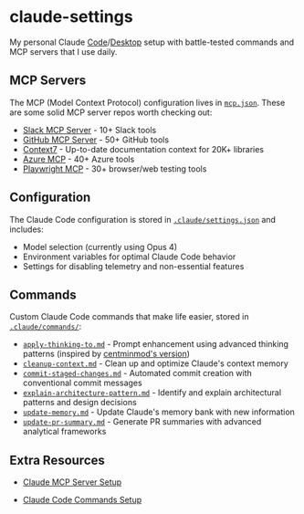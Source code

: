 # claude-settings

My personal Claude [Code](https://github.com/anthropics/claude-code)/[Desktop](https://claude.ai/download) setup with battle-tested commands and MCP servers that I use daily.

## MCP Servers

The MCP (Model Context Protocol) configuration lives in [`mcp.json`](./mcp.json). These are some solid MCP server repos worth checking out:

- [Slack MCP Server](https://github.com/ubie-oss/slack-mcp-server) - 10+ Slack tools
- [GitHub MCP Server](https://github.com/github/github-mcp-server) - 50+ GitHub tools
- [Context7](https://github.com/upstash/context7) - Up-to-date documentation context for 20K+ libraries
- [Azure MCP](https://github.com/Azure/azure-mcp) - 40+ Azure tools
- [Playwright MCP](https://github.com/microsoft/playwright-mcp) - 30+ browser/web testing tools

## Configuration

The Claude Code configuration is stored in [`.claude/settings.json`](./.claude/settings.json) and includes:
- Model selection (currently using Opus 4)
- Environment variables for optimal Claude Code behavior
- Settings for disabling telemetry and non-essential features
## Commands

Custom Claude Code commands that make life easier, stored in [`.claude/commands/`](./.claude/commands/):

- [`apply-thinking-to.md`](./.claude/commands/apply-thinking-to.md) - Prompt enhancement using advanced thinking patterns (inspired by [centminmod's version](https://github.com/centminmod/my-claude-code-setup/blob/master/.claude/commands/anthropic/apply-thinking-to.md))
- [`cleanup-context.md`](./.claude/commands/cleanup-context.md) - Clean up and optimize Claude's context memory
- [`commit-staged-changes.md`](./.claude/commands/commit-staged-changes.md) - Automated commit creation with conventional commit messages
- [`explain-architecture-pattern.md`](./.claude/commands/explain-architecture-pattern.md) - Identify and explain architectural patterns and design decisions
- [`update-memory.md`](./.claude/commands/update-memory.md) - Update Claude's memory bank with new information
- [`update-pr-summary.md`](./.claude/commands/update-pr-summary.md) - Generate PR summaries with advanced analytical frameworks

## Extra Resources

- [Claude MCP Server Setup](https://docs.anthropic.com/en/docs/claude-code/mcp#project-scope)

- [Claude Code Commands Setup](https://docs.anthropic.com/en/docs/claude-code/slash-commands#command-types)